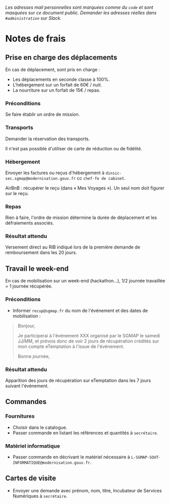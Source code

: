 _Les adresses mail personnelles sont marquées comme du `code` et sont masquées sur ce document public. Demander les adresses réelles dans `#administration` sur Slack._


Notes de frais
==============

Prise en charge des déplacements
--------------------------------

En cas de déplacement, sont pris en charge :

- Les déplacements en seconde classe à 100%.
- L'hébergement sur un forfait de 60€ / nuit.
- La nourriture sur un forfait de 15€ / repas.


### Préconditions

Se faire établir un ordre de mission.


### Transports

Demander la réservation des transports.

Il n'est pas possible d'utiliser de carte de réduction ou de fidélité.


### Hébergement

Envoyer les factures ou reçus d'hébergement à `dinsic-sec.sgmap@modernisation.gouv.fr` cc `chef·fe de cabinet`.

AirBnB : récupérer le reçu (dans « Mes Voyages »). Un seul nom doit figurer sur le reçu.


### Repas

Rien à faire, l'ordre de mission détermine la durée de déplacement et les défraiements associés.


### Résultat attendu

Versement direct au RIB indiqué lors de la première demande de remboursement dans les 20 jours.


Travail le week-end
-------------------

En cas de mobilisation sur un week-end (hackathon…), 1/2 journée travaillée = 1 journée récupérée.


### Préconditions

- Informer `recup@sgmap.fr` du nom de l'événement et des dates de mobilisation :

> Bonjour,
>
> Je participerai à l'événement XXX organisé par le SGMAP le samedi JJ/MM, et prévois donc de voir 2 jours de récupération crédités sur mon compte eTemptation à l'issue de l'événement.
>
> Bonne journée,


### Résultat attendu

Apparition des jours de récupération sur eTemptation dans les 7 jours suivant l'événement.


Commandes
---------

### Fournitures

- Choisir dans le catalogue.
- Passer commande en listant les références et quantités à `secrétaire`.


### Matériel informatique

- Passer commande en décrivant le matériel nécessaire à `L-SGMAP-SOUT-INFORMATIQUE@modernisation.gouv.fr`.


Cartes de visite
----------------

- Envoyer une demande avec prénom, nom, titre, Incubateur de Services Numériques à `secrétaire`.


